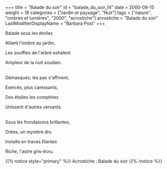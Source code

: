 +++
title = "Balade du soir"
id = "balade_du_soir_14"
date = 2000-08-15
weight = 18
categories = ["Jardin et paysage", "Nuit"]
tags = ["nature", "ombres et lumières", "2000", "acrostiche"]
acrostiche = "Balade du soir"
LastModifierDisplayName = "Barbara Post"
+++

Balade sous les étoiles

Alliant l'ombre au jardin,

Les souffles de l'arbre exhalent

Ampleur de la nuit soudain.

 \
Démasqués, les pas s'affinent,

Exercés, plus caressants,

Des étoiles les comptines

Unissent d'autres versants.

 \
Sous les frondaisons brillantes,

Orées, un mystère dru

Installe en traces filantes

Riche, l'astre gris-écru.

{{% notice style="primary" %}}
Acrostiche : Balade du soir
{{% /notice %}}

